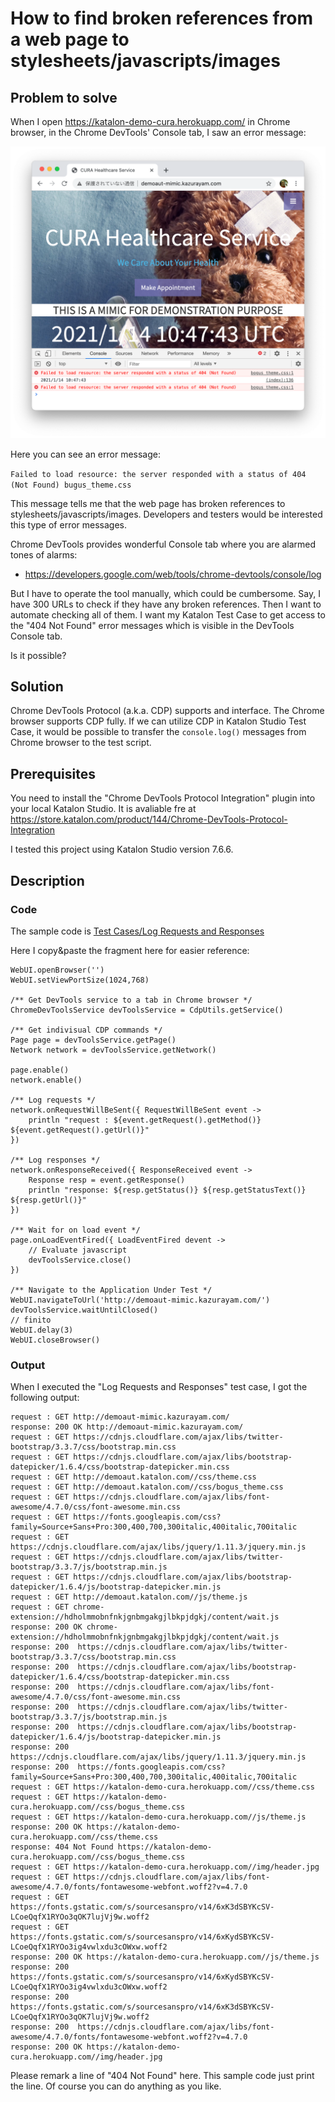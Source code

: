 How to find broken references from a web page to stylesheets/javascripts/images
====

## Problem to solve

When I open https://katalon-demo-cura.herokuapp.com/ in Chrome browser, in the Chrome DevTools' Console tab, I saw an error message:

![404NotFound](images/404NotFound.png)

Here you can see an error message:

`Failed to load resource: the server responded with a status of 404 (Not Found) bugus_theme.css`

This message tells me that the web page has broken references to stylesheets/javascripts/images. Developers and testers would be interested this type of error messages.

Chrome DevTools provides wonderful Console tab where you are alarmed tones of alarms:

- https://developers.google.com/web/tools/chrome-devtools/console/log

But I have to operate the tool manually, which could be cumbersome. Say, I have 300 URLs to check if they have any broken references. Then I want to automate checking all of them. I want my Katalon Test Case to get access to the "404 Not Found" error messages which is visible in the DevTools Console tab.

Is it possible?

## Solution

Chrome DevTools Protocol (a.k.a. CDP) supports []() and []() interface. The Chrome browser supports CDP fully. If we can utilize CDP in Katalon Studio Test Case, it would be possible to transfer the `console.log()` messages from Chrome browser to the test script. 


## Prerequisites

You need to install the "Chrome DevTools Protocol Integration" plugin into your local Katalon Studio.
It is avaliable fre at
https://store.katalon.com/product/144/Chrome-DevTools-Protocol-Integration

I tested this project using Katalon Studio version 7.6.6.


## Description

### Code

The sample code is
[Test Cases/Log Requests and Responses](../Scripts/Log%20Requests%20and%20Responses/Script1610620664750.groovy)

Here I copy&paste the fragment here for easier reference:

```
WebUI.openBrowser('')
WebUI.setViewPortSize(1024,768)

/** Get DevTools service to a tab in Chrome browser */
ChromeDevToolsService devToolsService = CdpUtils.getService()

/** Get indivisual CDP commands */
Page page = devToolsService.getPage()
Network network = devToolsService.getNetwork()

page.enable()
network.enable()

/** Log requests */
network.onRequestWillBeSent({ RequestWillBeSent event ->
	println "request : ${event.getRequest().getMethod()} ${event.getRequest().getUrl()}"
})

/** Log responses */
network.onResponseReceived({ ResponseReceived event ->
	Response resp = event.getResponse()
	println "response: ${resp.getStatus()} ${resp.getStatusText()} ${resp.getUrl()}"
})

/** Wait for on load event */
page.onLoadEventFired({ LoadEventFired devent ->
	// Evaluate javascript
	devToolsService.close()
})

/** Navigate to the Application Under Test */
WebUI.navigateToUrl('http://demoaut-mimic.kazurayam.com/')
devToolsService.waitUntilClosed()
// finito
WebUI.delay(3)
WebUI.closeBrowser()
```

### Output

When I executed the "Log Requests and Responses" test case, I got the following output:

```
request : GET http://demoaut-mimic.kazurayam.com/
response: 200 OK http://demoaut-mimic.kazurayam.com/
request : GET https://cdnjs.cloudflare.com/ajax/libs/twitter-bootstrap/3.3.7/css/bootstrap.min.css
request : GET https://cdnjs.cloudflare.com/ajax/libs/bootstrap-datepicker/1.6.4/css/bootstrap-datepicker.min.css
request : GET http://demoaut.katalon.com//css/theme.css
request : GET http://demoaut.katalon.com//css/bogus_theme.css
request : GET https://cdnjs.cloudflare.com/ajax/libs/font-awesome/4.7.0/css/font-awesome.min.css
request : GET https://fonts.googleapis.com/css?family=Source+Sans+Pro:300,400,700,300italic,400italic,700italic
request : GET https://cdnjs.cloudflare.com/ajax/libs/jquery/1.11.3/jquery.min.js
request : GET https://cdnjs.cloudflare.com/ajax/libs/twitter-bootstrap/3.3.7/js/bootstrap.min.js
request : GET https://cdnjs.cloudflare.com/ajax/libs/bootstrap-datepicker/1.6.4/js/bootstrap-datepicker.min.js
request : GET http://demoaut.katalon.com//js/theme.js
request : GET chrome-extension://hdholmmobnfnkjgnbmgakgjlbkpjdgkj/content/wait.js
response: 200 OK chrome-extension://hdholmmobnfnkjgnbmgakgjlbkpjdgkj/content/wait.js
response: 200  https://cdnjs.cloudflare.com/ajax/libs/twitter-bootstrap/3.3.7/css/bootstrap.min.css
response: 200  https://cdnjs.cloudflare.com/ajax/libs/bootstrap-datepicker/1.6.4/css/bootstrap-datepicker.min.css
response: 200  https://cdnjs.cloudflare.com/ajax/libs/font-awesome/4.7.0/css/font-awesome.min.css
response: 200  https://cdnjs.cloudflare.com/ajax/libs/twitter-bootstrap/3.3.7/js/bootstrap.min.js
response: 200  https://cdnjs.cloudflare.com/ajax/libs/bootstrap-datepicker/1.6.4/js/bootstrap-datepicker.min.js
response: 200  https://cdnjs.cloudflare.com/ajax/libs/jquery/1.11.3/jquery.min.js
response: 200  https://fonts.googleapis.com/css?family=Source+Sans+Pro:300,400,700,300italic,400italic,700italic
request : GET https://katalon-demo-cura.herokuapp.com//css/theme.css
request : GET https://katalon-demo-cura.herokuapp.com//css/bogus_theme.css
request : GET https://katalon-demo-cura.herokuapp.com//js/theme.js
response: 200 OK https://katalon-demo-cura.herokuapp.com//css/theme.css
response: 404 Not Found https://katalon-demo-cura.herokuapp.com//css/bogus_theme.css
request : GET https://katalon-demo-cura.herokuapp.com//img/header.jpg
request : GET https://cdnjs.cloudflare.com/ajax/libs/font-awesome/4.7.0/fonts/fontawesome-webfont.woff2?v=4.7.0
request : GET https://fonts.gstatic.com/s/sourcesanspro/v14/6xK3dSBYKcSV-LCoeQqfX1RYOo3qOK7lujVj9w.woff2
request : GET https://fonts.gstatic.com/s/sourcesanspro/v14/6xKydSBYKcSV-LCoeQqfX1RYOo3ig4vwlxdu3cOWxw.woff2
response: 200 OK https://katalon-demo-cura.herokuapp.com//js/theme.js
response: 200  https://fonts.gstatic.com/s/sourcesanspro/v14/6xKydSBYKcSV-LCoeQqfX1RYOo3ig4vwlxdu3cOWxw.woff2
response: 200  https://fonts.gstatic.com/s/sourcesanspro/v14/6xK3dSBYKcSV-LCoeQqfX1RYOo3qOK7lujVj9w.woff2
response: 200  https://cdnjs.cloudflare.com/ajax/libs/font-awesome/4.7.0/fonts/fontawesome-webfont.woff2?v=4.7.0
response: 200 OK https://katalon-demo-cura.herokuapp.com//img/header.jpg
```

Please remark a line of "404 Not Found" here. This sample code just print the line. Of course you can do anything as you like.
